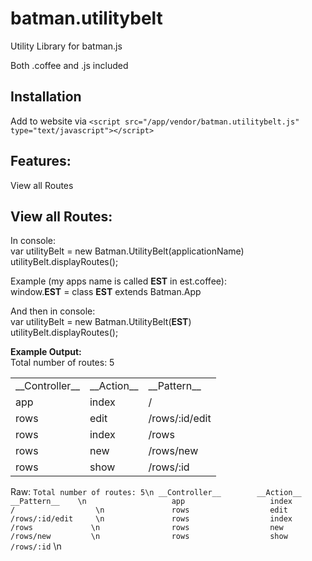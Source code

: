 batman.utilitybelt
==================
Utility Library for batman.js

Both .coffee and .js included

Installation
--------
Add to website via `<script src="/app/vendor/batman.utilitybelt.js" type="text/javascript"></script>`

Features:
--------
View all Routes


View all Routes:
--------
In console: <br/>
var utilityBelt = new Batman.UtilityBelt(applicationName)<br/>
utilityBelt.displayRoutes();<br/>

Example (my apps name is called **EST** in est.coffee):<br/>
window.**EST** = class **EST** extends Batman.App<br/>

And then in console:<br/>
var utilityBelt = new Batman.UtilityBelt(**EST**)<br/>
utilityBelt.displayRoutes();<br/>

**Example Output:**<br/>
Total number of routes: 5<br/>
<table>
    <tr>
        <td>__Controller__</td>
        <td>__Action__</td>
        <td>__Pattern__</td>
    </tr>
    <tr>
        <td>app</td>
        <td>index</td>
        <td>/</td>
    </tr>
    <tr>
        <td>rows</td>
        <td>edit</td>
        <td>/rows/:id/edit</td>
    </tr>
    <tr>
        <td>rows</td>
        <td>index</td>
        <td>/rows</td>
    </tr>
    <tr>
        <td>rows</td>
        <td>new</td>
        <td>/rows/new</td>
    </tr>
    <tr>
        <td>rows</td>
        <td>show</td>
        <td>/rows/:id</td>
    </tr>
</table>

Raw:
`Total number of routes: 5\n
__Controller__        __Action__      __Pattern__    \n                  
app                   index           /                  \n              
rows                  edit            /rows/:id/edit     \n              
rows                  index           /rows             \n               
rows                  new             /rows/new         \n               
rows                  show            /rows/:id`       \n                 